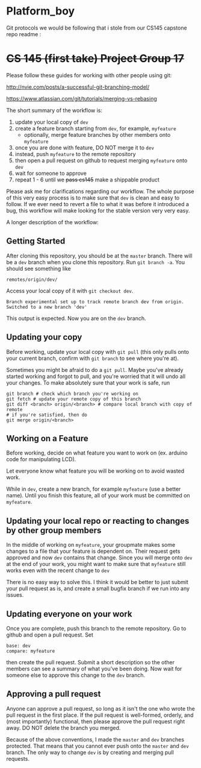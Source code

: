 # Platform_boy

Git protocols we would be following that i stole from our CS145 capstone repo readme :
 # ~~CS 145 (first take) Project Group 17~~

Please follow these guides for working with other people using git:

http://nvie.com/posts/a-successful-git-branching-model/

https://www.atlassian.com/git/tutorials/merging-vs-rebasing

The short summary of the workflow is:
1. update your local copy of `dev`
2. create a feature branch starting from `dev`, for example, `myfeature`
	- optionally, merge feature branches by other members onto `myfeature`
3. once you are done with feature, DO NOT merge it to `dev`
4. instead, push `myfeature` to the remote repository
5. then open a pull request on github to request merging `myfeature` onto `dev` 
6. wait for someone to approve
7. repeat 1 - 6 until we ~~pass cs145~~ make a shippable product

Please ask me for clarifications regarding our workflow. The whole purpose of 
this very easy process is to make sure that `dev` is clean and easy to follow.
If we ever need to revert a file to what it was before it introduced a bug, 
this workflow will make looking for the stable version very very easy.

A longer description of the workflow:

## Getting Started

After cloning this repository, you should be at the `master` branch.  There
will be a `dev` branch when you clone this repository.  Run `git branch -a`.
You should see something like

```
remotes/origin/dev/
```

Access your local copy of it with `git checkout dev`.

```
Branch experimental set up to track remote branch dev from origin.
Switched to a new branch 'dev'
```

This output is expected. Now you are on the `dev` branch.

## Updating your copy

Before working, update your local copy with `git pull` (this only pulls onto
your current branch, confirm with `git branch` to see where you're at).

Sometimes you might be afraid to do a `git pull`. Maybe you've already started
working and forgot to pull, and  you're worried that it will undo all your
changes. To make absolutely sure that your work is safe, run

```
git branch # check which branch you're working on
git fetch # update your remote copy of this branch
git diff <branch> origin/<branch> # compare local branch with copy of remote
# if you're satisfied, then do
git merge origin/<branch>
```

## Working on a Feature

Before working, decide on what feature you want to work on (ex. arduino code
for manipulating LCD). 

Let everyone know what feature you will be working on to avoid wasted work.

While in `dev`, create a new branch, for example `myfeature` (use a better
name). Until you finish this feature, all of your work must be committed on
`myfeature`. 

## Updating your local repo or reacting to changes by other group members

In the middle of working on `myfeature`, your groupmate makes some changes to a
file that your feature is dependent on. Their request gets approved and now
`dev` contains that change. Since you will merge onto `dev` at the end of your
work, you might want to make sure that `myfeature` still works even with the
recent change to `dev`

There is no easy way to solve this. I think it would be better to just 
submit your pull request as is, and create a small bugfix branch if we run
into any issues.

## Updating everyone on your work

Once you are complete, push this branch to the remote repository.
Go to github and open a pull request. Set

```
base: dev
compare: myfeature
```

then create the pull request. Submit a short description so the other members
can see a summary of what you've been doing. Now wait for someone else to 
approve this change to the `dev` branch.

## Approving a pull request

Anyone can approve a pull request, so long as it isn't the one who wrote the
pull request in the first place. If the pull request is well-formed, orderly, 
and (most importantly) functional, then please approve the pull request right
away. DO NOT delete the branch you merged.

Because of the above conventions, I made the `master` and `dev` branches
protected. That means that you cannot ever push onto the `master` and `dev`
branch. The only way to change `dev` is by creating and merging pull requests.
